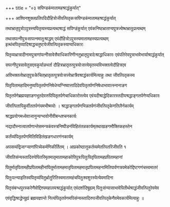 +++
title = "०३ सपिण्डकंमातामहश्राद्धंकुर्यात्"

+++
आश्विनशुक्लप्रतिपदिदौहित्रोजीवत्पितृकःसपिण्डकंमातामहश्राद्धंकुर्यात्

तथाभ्रातृपुत्रोऽपुत्रस्यपितृव्यस्यप्रत्यब्दश्राद्धं सपिण्डंकुर्यात् एवंकनिष्ठभ्राताप्यपुत्रज्येष्थभ्रातुःप्रत्यब्दम्

तथासपत्‍नीपुत्रःसापत्‍नमातुःश्राद्धम् एवंदौहित्रोऽपुत्रस्यमातामहस्यप्रत्यब्दम् इत्थंचपितृव्यादिश्राद्धचतुष्टयेजीवत्पितृकस्याप्यधिकारः

पितृव्यभ्रात्रादीनामपुत्राणांपत्‍नीसावेसैवाधिकारिणीनतुभ्रातृपुत्रादेःश्राद्धाधिकारः एवंपतिरेवपुत्राभावेभार्याश्राद्धंकुर्यात्

सपत्‍नीपुत्रसावेतुसएवकुर्यान्नभर्ता दौहित्रभ्रातृतत्पुत्रयोःसत्त्वेमृतस्यविभक्तत्वेदौहित्रएव

अविभक्तत्वेभ्रातृपुत्रःकेचित्‌भ्रातृतत्पुत्रयोःसत्त्वेभ्रात्रैवश्राद्धंकार्यमित्याहुः तथा जीवत्पितृकस्य

पितृपितामहादिमनुष्यपितृतर्पणनिषेधेप्यग्निष्वात्तादिदेवपितृतर्पणनिषेधाभावात्स्नानाङग

पितृतर्पणेब्रह्मयज्ञाङगभूतदेवरुपिपितृतर्पणेचाधिकारोस्त्येव एवंयदीश्राद्धेदिकारस्तदीयश्रद्धाङ्‌गतर्पणेप्यधिकारः

जीवत्पितापिकुर्वीततर्पणंयमभीष्मयोः । श्राद्धाङ्‌गतर्पणभिन्नतर्पणंजीवत्पितृकेणतिलैर्नकार्यम्

श्राद्धप्रयोगमध्येवाजानुन्यग्भावोनीवीबन्धश्चनकार्यः

नद्यादौस्नात्वातर्पणान्तेसमन्त्रकंवस्त्रनिष्पीडनंविहितंतन्नकार्यम्‌तथाखङगमौक्तिकहस्तेन

कर्तंव्यंपितृतर्पणमितिविहितंखङगधारणंनकार्यम्

अपसव्यंद्विजाग्र्‍याणांपित्र्येकर्मणिकीर्तितम् । आप्रकोष्ठात्तुकर्तव्यमेतत्पितरिजीवति १

जीवतिसंन्यस्तादिरुपेपितरिमृतमातृमातामहाकोपिपुत्रःपितुःपितृपितामहप्रपितामहानां

पितुर्मातृपितामहीप्रपितामहीनांपितुर्मातामहमातृपितामहमातृप्रपितामहनामितिपार्वणत्रयमेकोद्दिष्टगणंचस्वमातरं

पितुःपत्‍न्याइतिस्वपितृव्यंपितुर्भ्रातुरितिस्वमातामहंचपितुःश्वशुरस्येत्येवमादिना

पितृसंबन्धपुरस्करेणैवोद्दिश्यमहालयश्राद्धंकुर्यात् एवंदर्शादिषूह्यम् पितुःसंन्यासाभावेपितीर्थश्राद्धंजीवत्पितुरेवमेव

एवंवृद्धिश्राद्धेप्यूह्यं ब्रह्मयज्ञान्ते नित्यंपितृतर्पणमपिसंन्यस्तादिरुपजीवत्पितृकेणैवमेवकार्यमित्याहुः ॥
